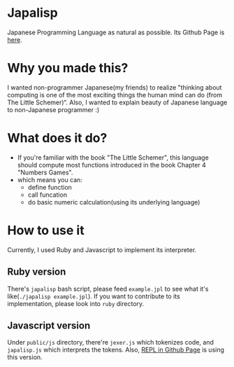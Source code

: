 # Japalisp
Japanese Programming Language as natural as possible.
Its Github Page is [here](https://kenzan100.github.io/japalisp).

# Why you made this?
I wanted non-programmer Japanese(my friends) to realize "thinking about computing is one of the most exciting things the human mind can do (from The Little Schemer)“.
Also, I wanted to explain beauty of Japanese language to non-Japanese programmer :)

# What does it do?
* If you're familiar with the book "The Little Schemer", this language should compute most functions introduced in the book Chapter 4 "Numbers Games".
* which means you can:
  * define function
  * call funcation
  * do basic numeric calculation(using its underlying language)

# How to use it
Currently, I used Ruby and Javascript to implement its interpreter.

## Ruby version
There's `japalisp` bash script, please feed `example.jpl` to see what it's like(`./japalisp example.jpl`).
If you want to contribute to its implementation, please look into `ruby` directory.

## Javascript version
Under `public/js` directory, there're `jexer.js` which tokenizes code, and `japalisp.js` which interprets the tokens.
Also, [REPL in Github Page](https://kenzan100.github.io/japalisp/repl.html) is using this version.
